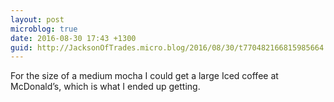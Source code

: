 ```yaml
---
layout: post
microblog: true
date: 2016-08-30 17:43 +1300
guid: http://JacksonOfTrades.micro.blog/2016/08/30/t770482166815985664.html
---
```

For the size of a medium mocha I could get a large Iced coffee at McDonald’s, which is what I ended up getting.
